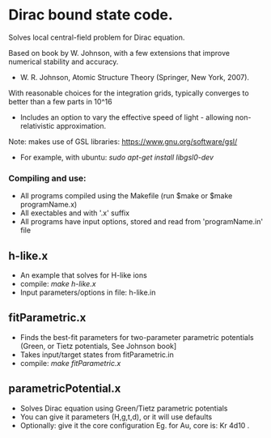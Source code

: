 # Dirac bound state code.

Solves local central-field problem for Dirac equation.

Based on book by W. Johnson, with a few extensions that improve numerical
stability and accuracy.
 * W. R. Johnson, Atomic Structure Theory (Springer, New York, 2007).


With reasonable choices for the integration grids, typically converges
to better than a few parts in 10^16

 * Includes an option to vary the effective speed of light -
allowing non-relativistic approximation.

Note: makes use of GSL libraries: https://www.gnu.org/software/gsl/

 * For example, with ubuntu: _sudo apt-get install libgsl0-dev_

### Compiling and use:

 * All programs compiled using the Makefile (run $make or $make programName.x)
 * All exectables and with '.x' suffix
 * All programs have input options, stored and read from 'programName.in' file

## h-like.x

 * An example that solves for H-like ions
 * compile: _make h-like.x_
 * Input parameters/options in file: h-like.in

## fitParametric.x

 * Finds the best-fit parameters for two-parameter parametric potentials
 (Green, or Tietz potentials, See Johnson book]
 * Takes input/target states from fitParametric.in
 * compile: _make fitParametric.x_

## parametricPotential.x

 * Solves Dirac equation using Green/Tietz parametric potentials
 * You can give it parameters (H,g,t,d), or it will use defaults
 * Optionally: give it the core configuration Eg. for Au, core is:
   Kr 4d10 .
